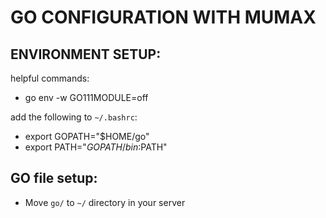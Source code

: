 # GO CONFIGURATION WITH MUMAX
## ENVIRONMENT SETUP:
helpful commands:
- go env -w GO111MODULE=off

add the following to `~/.bashrc`:
- export GOPATH="$HOME/go"
- export PATH="$GOPATH/bin:$PATH"


## GO file setup:
- Move `go/` to `~/` directory in your server
